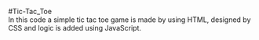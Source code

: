 #Tic-Tac_Toe
<br>
In this code a simple tic tac toe game is made by using HTML, designed by CSS and logic is added using JavaScript.
